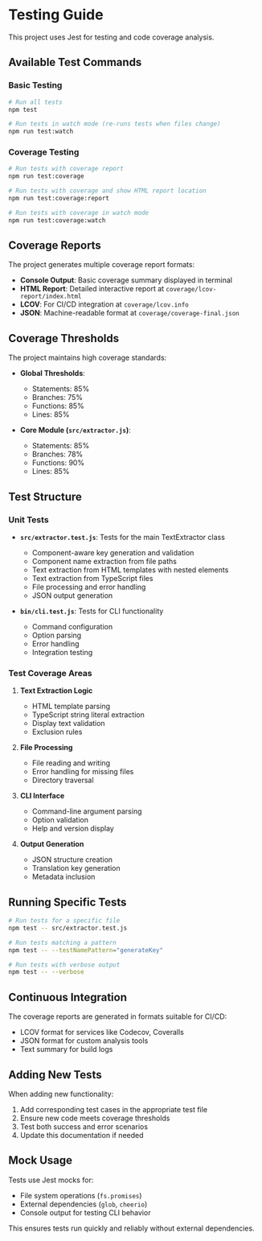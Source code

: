 # Testing Guide

This project uses Jest for testing and code coverage analysis.

## Available Test Commands

### Basic Testing
```bash
# Run all tests
npm test

# Run tests in watch mode (re-runs tests when files change)
npm run test:watch
```

### Coverage Testing
```bash
# Run tests with coverage report
npm run test:coverage

# Run tests with coverage and show HTML report location
npm run test:coverage:report

# Run tests with coverage in watch mode
npm run test:coverage:watch
```

## Coverage Reports

The project generates multiple coverage report formats:

- **Console Output**: Basic coverage summary displayed in terminal
- **HTML Report**: Detailed interactive report at `coverage/lcov-report/index.html`
- **LCOV**: For CI/CD integration at `coverage/lcov.info`
- **JSON**: Machine-readable format at `coverage/coverage-final.json`

## Coverage Thresholds

The project maintains high coverage standards:

- **Global Thresholds**:
  - Statements: 85%
  - Branches: 75%
  - Functions: 85%
  - Lines: 85%

- **Core Module (`src/extractor.js`)**:
  - Statements: 85%
  - Branches: 78%
  - Functions: 90%
  - Lines: 85%

## Test Structure

### Unit Tests
- **`src/extractor.test.js`**: Tests for the main TextExtractor class
  - Component-aware key generation and validation
  - Component name extraction from file paths
  - Text extraction from HTML templates with nested elements
  - Text extraction from TypeScript files
  - File processing and error handling
  - JSON output generation

- **`bin/cli.test.js`**: Tests for CLI functionality
  - Command configuration
  - Option parsing
  - Error handling
  - Integration testing

### Test Coverage Areas

1. **Text Extraction Logic**
   - HTML template parsing
   - TypeScript string literal extraction
   - Display text validation
   - Exclusion rules

2. **File Processing**
   - File reading and writing
   - Error handling for missing files
   - Directory traversal

3. **CLI Interface**
   - Command-line argument parsing
   - Option validation
   - Help and version display

4. **Output Generation**
   - JSON structure creation
   - Translation key generation
   - Metadata inclusion

## Running Specific Tests

```bash
# Run tests for a specific file
npm test -- src/extractor.test.js

# Run tests matching a pattern
npm test -- --testNamePattern="generateKey"

# Run tests with verbose output
npm test -- --verbose
```

## Continuous Integration

The coverage reports are generated in formats suitable for CI/CD:
- LCOV format for services like Codecov, Coveralls
- JSON format for custom analysis tools
- Text summary for build logs

## Adding New Tests

When adding new functionality:

1. Add corresponding test cases in the appropriate test file
2. Ensure new code meets coverage thresholds
3. Test both success and error scenarios
4. Update this documentation if needed

## Mock Usage

Tests use Jest mocks for:
- File system operations (`fs.promises`)
- External dependencies (`glob`, `cheerio`)
- Console output for testing CLI behavior

This ensures tests run quickly and reliably without external dependencies.